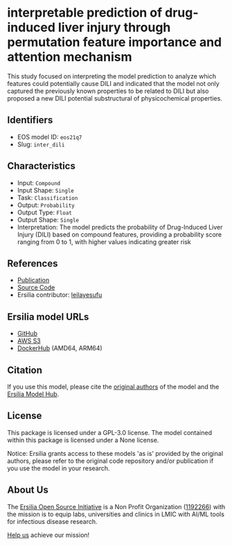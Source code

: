# interpretable prediction of drug-induced liver injury through permutation feature importance and attention mechanism

This study focused on interpreting the model prediction to analyze which features could potentially cause DILI and indicated that the model not only captured the previously known properties to be related to DILI but also proposed a new DILI potential substructural of physicochemical properties.

## Identifiers

* EOS model ID: `eos21q7`
* Slug: `inter_dili`

## Characteristics

* Input: `Compound`
* Input Shape: `Single`
* Task: `Classification`
* Output: `Probability`
* Output Type: `Float`
* Output Shape: `Single`
* Interpretation: The model predicts the probability of Drug-Induced Liver Injury (DILI) based on compound features, providing a probability score ranging from 0 to 1, with higher values indicating greater risk

## References

* [Publication](https://jcheminf.biomedcentral.com/articles/10.1186/s13321-023-00796-8)
* [Source Code](https://github.com/bmil-jnu/InterDILI/tree/main)
* Ersilia contributor: [leilayesufu](https://github.com/leilayesufu)

## Ersilia model URLs
* [GitHub](https://github.com/ersilia-os/eos21q7)
* [AWS S3](https://ersilia-models-zipped.s3.eu-central-1.amazonaws.com/eos21q7.zip)
* [DockerHub](https://hub.docker.com/r/ersiliaos/eos21q7) (AMD64, ARM64)

## Citation

If you use this model, please cite the [original authors](https://jcheminf.biomedcentral.com/articles/10.1186/s13321-023-00796-8) of the model and the [Ersilia Model Hub](https://github.com/ersilia-os/ersilia/blob/master/CITATION.cff).

## License

This package is licensed under a GPL-3.0 license. The model contained within this package is licensed under a None license.

Notice: Ersilia grants access to these models 'as is' provided by the original authors, please refer to the original code repository and/or publication if you use the model in your research.

## About Us

The [Ersilia Open Source Initiative](https://ersilia.io) is a Non Profit Organization ([1192266](https://register-of-charities.charitycommission.gov.uk/charity-search/-/charity-details/5170657/full-print)) with the mission is to equip labs, universities and clinics in LMIC with AI/ML tools for infectious disease research.

[Help us](https://www.ersilia.io/donate) achieve our mission!
